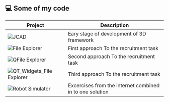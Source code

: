 ## 💻 Some of my code

| Project | Description |
| ------------- | ------------- |
| ![JCAD](https://github.com/oBornToCreateo/JCAD2)  | Eary stage of development of 3D framework  |
| ![File Explorer](https://github.com/oBornToCreateo/File_Explorer) | First approach To the recruitment task  |
| ![QFile Explorer](https://github.com/oBornToCreateo/QT_FILE_Explorer) | Second approach To the recruitment task  |
| ![QT_Widgets_File Explorer](https://github.com/oBornToCreateo/QT_Widgets_FILE_Explorer) | Third approach To the recruitment task  |
| ![Robot Simulator](https://github.com/oBornToCreateo/WEB-EXCERCISES)  | Excercises from the internet combined in to one solution  |
 



 
